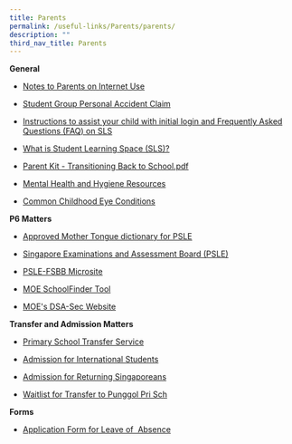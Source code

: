 ```yaml
---
title: Parents
permalink: /useful-links/Parents/parents/
description: ""
third_nav_title: Parents
---
```

**General**

*   [Notes to Parents on Internet Use](/files/Notes%20to%20Parents%20on%20Internet%20use.pdf)
*   [Student Group Personal Accident Claim](https://studentgpa.incomegroupins.com.sg/#/)  
    
*   [Instructions to assist your child with initial login and Frequently Asked Questions (FAQ) on SLS](/files/Instructions%20to%20assist%20child%20with%20initial%20login%20and%20Frequent%20Asked%20Questions%20FAQ%20on%20SLS.pdf)
*   [What is Student Learning Space (SLS)?](https://www.youtube.com/watch?v=eKIHRVWxYPI)
*   [Parent Kit - Transitioning Back to School.pdf](/files/Parent%20Kit%20-%20Transitioning%20Back%20to%20School.pdf)
    
*   [Mental Health and Hygiene Resources](https://www.healthhub.sg/programmes/170/StayWell#families-stay-healthy)
*   [Common Childhood Eye Conditions](/files/Childhood%20Eye%20Condition.pdf)

**P6 Matters**

*   [Approved Mother Tongue dictionary for PSLE](/files/list_of_dictionaries_for_examination.pdf)
*   [Singapore Examinations and Assessment Board (PSLE)](https://www.seab.gov.sg/home/examinations/psle)  
    
*   [PSLE-FSBB Microsite](https://www.moe.gov.sg/microsites/psle-fsbb/index.html)  
    
*   [MOE SchoolFinder Tool](https://www.moe.gov.sg/schoolfinder)  
    
*   [MOE's DSA-Sec Website](https://www.moe.gov.sg/secondary/dsa)  
    

  

**Transfer and Admission Matters**

*   [Primary School Transfer Service](https://www.moe.gov.sg/primary/transfers)
*   [Admission for International Students](https://www.moe.gov.sg/international-students)  
    
*   [Admission for Returning Singaporeans](https://www.moe.gov.sg/returning-singaporeans)  
    
*   [Waitlist for Transfer to Punggol Pri Sch](https://form.gov.sg/5eec65a8296d630011a351b2)  
    

  

**Forms**

*   [Application Form for Leave of  Absence](https://form.gov.sg/#!/60bdb67379dded0011f083dd)